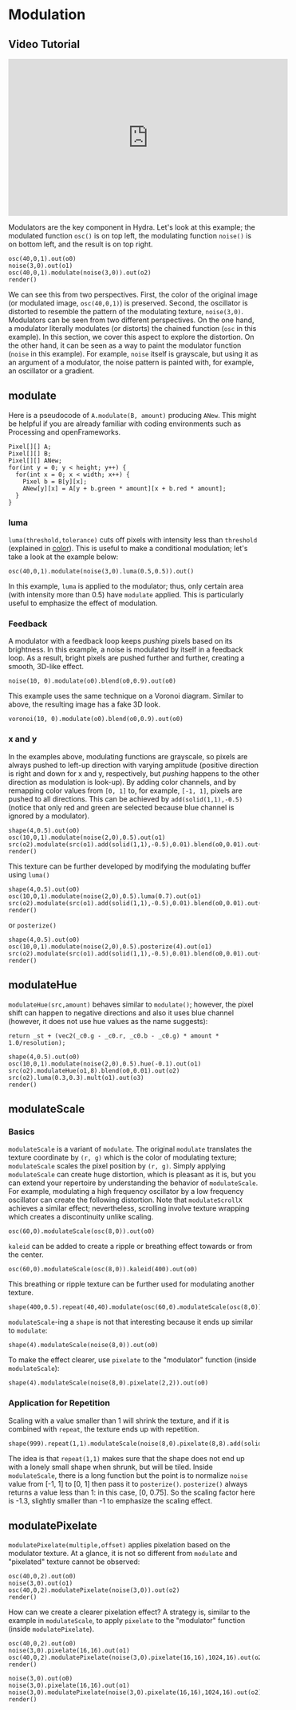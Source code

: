 Modulation
========

Video Tutorial
--------

<iframe width="560" height="315" src="https://www.youtube.com/embed/UoyxjKr7lnU" title="YouTube video player" frameborder="0" allow="accelerometer; autoplay; clipboard-write; encrypted-media; gyroscope; picture-in-picture" allowfullscreen></iframe>

Modulators are the key component in Hydra. Let's look at this example; the modulated function `osc()` is on top left, the modulating function `noise()` is on bottom left, and the result is on top right.

```hydra
osc(40,0,1).out(o0)
noise(3,0).out(o1)
osc(40,0,1).modulate(noise(3,0)).out(o2)
render()
```

We can see this from two perspectives. First, the color of the original image (or modulated image, `osc(40,0,1)`) is preserved. Second, the oscillator is distorted to resemble the pattern of the modulating texture, `noise(3,0)`. Modulators can be seen from two different perspectives. On the one hand, a modulator literally modulates (or distorts) the chained function (`osc` in this example). In this section, we cover this aspect to explore the distortion. On the other hand, it can be seen as a way to paint the modulator function (`noise` in this example). For example, `noise` itself is grayscale, but using it as an argument of a modulator, the noise pattern is painted with, for example, an oscillator or a gradient.

modulate
--------

Here is a pseudocode of `A.modulate(B, amount)` producing `ANew`. This might be helpful if you are already familiar with coding environments such as Processing and openFrameworks.

```clike
Pixel[][] A;
Pixel[][] B;
Pixel[][] ANew;
for(int y = 0; y < height; y++) {
  for(int x = 0; x < width; x++) {
    Pixel b = B[y][x];
    ANew[y][x] = A[y + b.green * amount][x + b.red * amount];
  }  
}
```

### luma

`luma(threshold,tolerance)` cuts off pixels with intensity less than `threshold` (explained in [color](colors#luma)). This is useful to make a conditional modulation; let's take a look at the example below:

```hydra
osc(40,0,1).modulate(noise(3,0).luma(0.5,0.5)).out()
```

In this example, `luma` is applied to the modulator; thus, only certain area (with intensity more than 0.5) have `modulate` applied. This is particularly useful to emphasize the effect of modulation.


### Feedback

A modulator with a feedback loop keeps *pushing* pixels based on its brightness. In this example, a noise is modulated by itself in a feedback loop. As a result, bright pixels are pushed further and further, creating a smooth, 3D-like effect.

```hydra
noise(10, 0).modulate(o0).blend(o0,0.9).out(o0)
```

This example uses the same technique on a Voronoi diagram. Similar to above, the resulting image has a fake 3D look.

```hydra
voronoi(10, 0).modulate(o0).blend(o0,0.9).out(o0)
```

### x and y

In the examples above, modulating functions are grayscale, so pixels are always pushed to left-up direction with varying amplitude (positive direction is right and down for x and y, respectively, but *pushing* happens to the other direction as modulation is look-up). By adding color channels, and by remapping color values from `[0, 1]` to, for example, `[-1, 1]`, pixels are pushed to all directions. This can be achieved by `add(solid(1,1),-0.5)` (notice that only red and green are selected because blue channel is ignored by a modulator).

```hydra
shape(4,0.5).out(o0)
osc(10,0,1).modulate(noise(2,0),0.5).out(o1)
src(o2).modulate(src(o1).add(solid(1,1),-0.5),0.01).blend(o0,0.01).out(o2)
render()
```

This texture can be further developed by modifying the modulating buffer using `luma()`

```hydra
shape(4,0.5).out(o0)
osc(10,0,1).modulate(noise(2,0),0.5).luma(0.7).out(o1)
src(o2).modulate(src(o1).add(solid(1,1),-0.5),0.01).blend(o0,0.01).out(o2)
render()
```

or `posterize()`

```hydra
shape(4,0.5).out(o0)
osc(10,0,1).modulate(noise(2,0),0.5).posterize(4).out(o1)
src(o2).modulate(src(o1).add(solid(1,1),-0.5),0.01).blend(o0,0.01).out(o2)
render()
```

modulateHue
--------

`modulateHue(src,amount)` behaves similar to `modulate()`; however, the pixel shift can happen to negative directions and also it uses blue channel (however, it does not use hue values as the name suggests):

```clike
return _st + (vec2(_c0.g - _c0.r, _c0.b - _c0.g) * amount * 1.0/resolution);
```

```hydra
shape(4,0.5).out(o0)
osc(10,0,1).modulate(noise(2,0),0.5).hue(-0.1).out(o1)
src(o2).modulateHue(o1,8).blend(o0,0.01).out(o2)
src(o2).luma(0.3,0.3).mult(o1).out(o3)
render()
```

modulateScale
--------

### Basics

`modulateScale` is a variant of `modulate`. The original `modulate` translates the texture coordinate by `(r, g)` which is the color of modulating texture; `modulateScale` scales the pixel position by `(r, g)`. Simply applying `modulateScale` can create huge distortion, which is pleasant as it is, but you can extend your repertoire by understanding the behavior of `modulateScale`. For example, modulating a high frequency oscillator by a low frequency oscillator can create the following distortion. Note that `modulateScrollX` achieves a similar effect; nevertheless, scrolling involve texture wrapping which creates a discontinuity unlike scaling.

```hydra
osc(60,0).modulateScale(osc(8,0)).out(o0)
```

`kaleid` can be added to create a ripple or breathing effect towards or from the center.

```hydra
osc(60,0).modulateScale(osc(8,0)).kaleid(400).out(o0)
```

This breathing or ripple texture can be further used for modulating another texture.

```hydra
shape(400,0.5).repeat(40,40).modulate(osc(60,0).modulateScale(osc(8,0)).kaleid(400),0.02).out(o0)
```

`modulateScale`-ing a `shape` is not that interesting because it ends up similar to `modulate`:

```hydra
shape(4).modulateScale(noise(8,0)).out(o0)
```

To make the effect clearer, use `pixelate` to the "modulator" function (inside `modulateScale`):

```hydra
shape(4).modulateScale(noise(8,0).pixelate(2,2)).out(o0)
```

### Application for Repetition

Scaling with a value smaller than 1 will shrink the texture, and if it is combined with `repeat`, the texture ends up with repetition.

```hydra
shape(999).repeat(1,1).modulateScale(noise(8,0).pixelate(8,8).add(solid(1,1)).color(.5,.5).posterize(4,1),-1.3,1).out(o0)
```

The idea is that `repeat(1,1)` makes sure that the shape does not end up with a lonely small shape when shrunk, but will be tiled. Inside `modulateScale`, there is a long function but the point is to normalize `noise` value from [-1, 1] to [0, 1] then pass it to `posterize()`. `posterize()` always returns a value less than 1: in this case, [0, 0.75]. So the scaling factor here is -1.3, slightly smaller than -1 to emphasize the scaling effect.

modulatePixelate
--------

`modulatePixelate(multiple,offset)` applies pixelation based on the modulator texture. At a glance, it is not so different from `modulate` and "pixelated" texture cannot be observed:

```hydra
osc(40,0,2).out(o0)
noise(3,0).out(o1)
osc(40,0,2).modulatePixelate(noise(3,0)).out(o2)
render()
```

How can we create a clearer pixelation effect? A strategy is, similar to the example in `modulateScale`, to apply `pixelate` to the "modulator" function (inside `modulatePixelate`).

```hydra
osc(40,0,2).out(o0)
noise(3,0).pixelate(16,16).out(o1)
osc(40,0,2).modulatePixelate(noise(3,0).pixelate(16,16),1024,16).out(o2)
render()
```

```hydra
noise(3,0).out(o0)
noise(3,0).pixelate(16,16).out(o1)
noise(3,0).modulatePixelate(noise(3,0).pixelate(16,16),1024,16).out(o2)
render()
```
